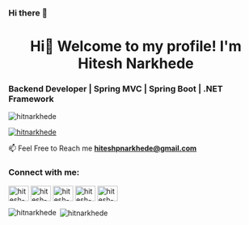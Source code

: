 ### Hi there 👋

<h1 align="center">Hi👋 Welcome to my profile! I'm Hitesh Narkhede</h1>

<h3 align="left">Backend Developer  |  Spring MVC  |  Spring Boot  | .NET Framework</h3>

<p align="left"> <img src="https://komarev.com/ghpvc/?username=hitnarkhede&label=Profile%20views&color=0e75b6&style=flat" alt="hitnarkhede" /> </p>

<p align="left"> <a href="https://github.com/ryo-ma/github-profile-trophy"><img src="https://github-profile-trophy.vercel.app/?username=hitnarkhede" alt="hitnarkhede" /></a> </p>

📫 Feel Free to Reach me  **hiteshpnarkhede@gmail.com**
<h3 align="left">Connect with me:</h3>
<p align="left">
<a href="https://www.linkedin.com/in/hitnarkhede/" target="blank"><img align="center" src="https://upload.wikimedia.org/wikipedia/commons/thumb/f/f8/LinkedIn_icon_circle.svg/2048px-LinkedIn_icon_circle.svg.png" alt="hitesh-narkhede" height="30" width="40" /></a>
<a href="https://www.instagram.com/hitnarkhede/" target="blank"><img align="center" src="https://upload.wikimedia.org/wikipedia/commons/thumb/e/e7/Instagram_logo_2016.svg/480px-Instagram_logo_2016.svg.png" alt="hitesh-instagram" height="30" width="40" /></a>
 <a href="https://www.hackerrank.com/hitnarkhede" target="blank"><img align="center" src="https://upload.wikimedia.org/wikipedia/commons/6/65/HackerRank_logo.png" alt="hitesh-hackerrank" height="30" width="40" /></a>
 <a href="https://www.facebook.com/hitnarkhede/" target="blank"><img align="center" src="https://www.kindpng.com/picc/m/57-571745_facebook-logo-circle-email-signature-facebook-icon-small.png" alt="hitesh-facebook" height="30" width="40" /></a>
<a href="https://twitter.com/hitnarkhede" target="blank"><img align="center" src="https://1000logos.net/wp-content/uploads/2021/04/Twitter-logo.png" alt="hitesh-twitter" height="30" width="40" /></a>


</p>

<p><img align="left" src="https://github-readme-stats.vercel.app/api/top-langs?username=hitnarkhede&show_icons=true&locale=en&layout=compact" alt="hitnarkhede" /></p>

<p>&nbsp;<img align="center" src="https://github-readme-stats.vercel.app/api?username=hitnarkhede&show_icons=true&locale=en" alt="hitnarkhede" /></p>

<!--
**hitnarkhede/hitnarkhede** is a ✨ _special_ ✨ repository because its `README.md` (this file) appears on your GitHub profile.

Here are some ideas to get you started:

- 🔭 I’m currently working on ...
- 🌱 I’m currently learning ...
- 👯 I’m looking to collaborate on ...
- 🤔 I’m looking for help with ...
- 💬 Ask me about ...
- 📫 How to reach me: ...
- 😄 Pronouns: ...
- ⚡ Fun fact: ...
-->

